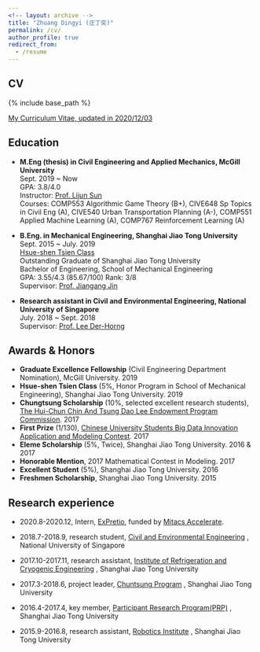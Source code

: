 ```yaml
---
<!-- layout: archive -->
title: "Zhuang Dingyi (庄丁奕)"
permalink: /cv/
author_profile: true
redirect_from:
  - /resume
---
```


## CV
{% include base_path %}

[My Curriculum Vitae, updated in 2020/12/03](http://zhuangdingyi.github.io/files/zhuang_dingyi_cv.pdf)

## Education

* **M.Eng (thesis) in Civil Engineering and Applied Mechanics, McGill University**  
  Sept. 2019 ~ Now  
  GPA: 3.8/4.0  
  Instructor: [Prof. Lijun Sun](https://lijunsun.github.io/)  
  Courses: COMP553 Algorithmic Game Theory (B+), CIVE648 Sp Topics in Civil Eng	(A), CIVE540 Urban Transportation Planning (A-), COMP551 Applied Machine Learning (A), COMP767 Reinforcement Learning (A)

  
* **B.Eng. in Mechanical Engineering, Shanghai Jiao Tong University**  
  Sept. 2015 ~ July. 2019  
  [Hsue-shen Tsien Class](http://me.sjtu.edu.cn/userfiles/brochure-Qian(1).pdf)  
  Outstanding Graduate of Shanghai Jiao Tong University  
  Bachelor of Engineering, School of Mechanical Engineering  
  GPA: 3.55/4.3 (85.67/100)  Rank: 3/8  
  Supervisor: [Prof. Jiangang Jin](http://naoce.sjtu.edu.cn/en/teachershow.aspx?info_lb=24&info_id=8&flag=2)
	
* **Research assistant in Civil and Environmental Engineering, National University of Singapore**  
  July. 2018 ~ Sept. 2018   
  Supervisor: [Prof. Lee Der-Horng](https://www.eng.nus.edu.sg/cee/staff/lee-der-horng/)

## Awards & Honors

* **Graduate Excellence Fellowship** (Civil Engineering Department Nomination), McGill University. 2019
* **Hsue-shen Tsien Class** (5%, Honor Program in School of Mechanical Engineering), Shanghai Jiao Tong University. 2019
* **Chungtsung Scholarship** (10%, selected excellent research students), [The Hui-Chun Chin And Tsung Dao Lee Endowment Program Commission](http://junzheng.lib.sjtu.edu.cn/). 2017
* **First Prize** (1/130), [Chinese University Students Big Data Innovation Application and Modeling Contest](https://zhuangdingyi.github.io/files/chinatel.jpg). 2017
* **Eleme Scholarship** (5%, Twice), Shanghai Jiao Tong University. 2016 & 2017
* **Honorable Mention**, 2017 Mathematical Contest in Modeling. 2017
* **Excellent Student** (5%), Shanghai Jiao Tong University. 2016
* **Freshmen Scholarship**, Shanghai Jiao Tong University. 2015

## Research experience
* 2020.8-2020.12, Intern, [ExPretio](http://www.expretio.com/), funded by [Mitacs Accelerate](https://www.mitacs.ca/en/programs/accelerate).

* 2018.7-2018.9, research student, [Civil and Environmental Engineering](http://www.eng.nus.edu.sg/cee/) , National University of Singapore

* 2017.10-2017.11, research assistant, [Institute of Refrigeration and Cryogenic Engineering](http://www.sjtuirc.sjtu.edu.cn/CN/Default.aspx) , Shanghai Jiao Tong University

* 2017.3-2018.6, project leader, [Chuntsung Program](http://chuntsung.sjtu.edu.cn) , Shanghai Jiao Tong University

* 2016.4-2017.4, key member, [Participant Research Program(PRP)](http://uitp.sjtu.edu.cn/innovation/index.html) , Shanghai Jiao Tong University

* 2015.9-2016.8, research assistant, [Robotics Institute](http://www.robot.sjtu.edu.cn/English/Default.aspx) , Shanghai Jiao Tong University


